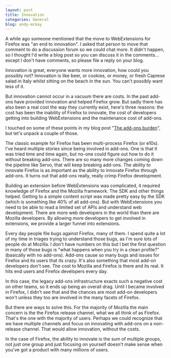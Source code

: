 ```yaml
---
layout: post
title: Innovation
categories: General
blog: andy-mckay
---
```


A while ago someone mentioned that the move to WebExtensions for Firefox was "an end to innovation". I asked that person to move that comment to do a discussion forum so we could chat more. It didn't happen, so I thought I'd write a blog post so you can discuss it in the comments... except I don't have comments, so please file a reply on your blog.

Innovation is great, everyone wants more innovation, how could you possibly not? Innovation is like beer, or cookies, or money, or fresh Caprese salad in Italy whilst sitting on the beach in the sun. You can't possibly want less of it.

But innovation cannot occur in a vacuum there are costs. In the past add-ons have provided innovation and helped Firefox grow. But sadly there has also been a real cost the way they currently exist, here's three reasons: the cost has been the inability of Firefox to innovate, the cost of developers getting into building WebExtensions and the maintenance cost of add-ons.

I touched on some of these points in my blog post "[The add-ons burden](http://www.agmweb.ca/2016-04-17-addons-old/)", but let's unpack a couple of those.

The classic example for Firefox has been multi-process Firefox (or e10s). I've heard multiple stories since being involved in add-ons. One is that it was tried time and time again, but no-one could figure out how to do it without breaking add-ons. There are so many more changes coming down the pipeline like Servo, that will keep breaking add-ons. The ability to innovate Firefox is as important as the ability to innovate Firefox through add-ons. It turns out that add-ons really, really crimp Firefox development.

Building an extension before WebExtensions was complicated, it required knowledge of Firefox and the Mozilla framework. The SDK and other things helped. Getting to a simple content script was made pretty easy by the SDK (which is something like 40% of all add-ons). But with WebExtensions you need to be able to read a limited set of APIs and understand web development. There are more web developers in the world than there are Mozilla developers. By allowing more developers to get involved in extensions, we provide a larger funnel into extensions.

Every day people file bugs against Firefox, many of them. I spend quite a lot of my time in triages trying to understand those bugs, as I'm sure lots of people do at Mozilla. I don't have numbers on this but I bet the first question in many of those bugs is "what happens when you try in a clean profile?" (basically with no add-ons). Add-ons cause so many bugs and issues for Firefox and its users that its crazy. It's also something that most add-on developers don't see. The cost to Mozilla and Firefox is there and its real. It hits end users and Firefox developers every day.

In this case, the legacy add-ons infrastructure exacts such a negative cost on other teams, so it ends up being an overall drag. Until I became involved in Firefox, I didn't see that and the chances are most add-on developers won't unless they too are involved in the many facets of Firefox.

But there are ways to solve this. For the majority of Mozilla the main concern is the the Firefox release channel, what we all think of as Firefox. That's the one with the majority of users. Perhaps we could recognize that we have multiple channels and focus on innovating with add-ons on a non-release channel. That would allow innovation, without the costs.

In the case of Firefox, the ability to innovate is the sum of multiple groups, not just one group and just focusing on yourself doesn't make sense when you've got a product with many millions of users.
